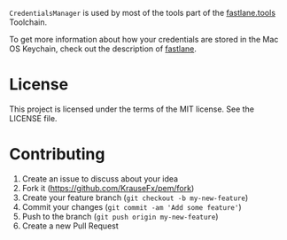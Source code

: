 ```CredentialsManager``` is used by most of the tools part of the [fastlane.tools](https://fastlane.tools) Toolchain.

To get more information about how your credentials are stored in the Mac OS Keychain, check out the description of [fastlane](https://github.com/KrauseFx/fastlane).

# License
This project is licensed under the terms of the MIT license. See the LICENSE file.

# Contributing

1. Create an issue to discuss about your idea
2. Fork it (https://github.com/KrauseFx/pem/fork)
3. Create your feature branch (`git checkout -b my-new-feature`)
4. Commit your changes (`git commit -am 'Add some feature'`)
5. Push to the branch (`git push origin my-new-feature`)
6. Create a new Pull Request
